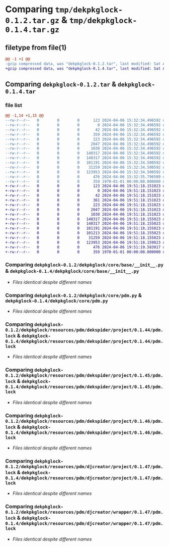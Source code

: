 # Comparing `tmp/dekpkglock-0.1.2.tar.gz` & `tmp/dekpkglock-0.1.4.tar.gz`

## filetype from file(1)

```diff
@@ -1 +1 @@
-gzip compressed data, was "dekpkglock-0.1.2.tar", last modified: Sat Apr  6 15:32:35 2024, max compression
+gzip compressed data, was "dekpkglock-0.1.4.tar", last modified: Sat Apr  6 19:51:19 2024, max compression
```

## Comparing `dekpkglock-0.1.2.tar` & `dekpkglock-0.1.4.tar`

### file list

```diff
@@ -1,14 +1,15 @@
--rw-r--r--   0        0        0      123 2024-04-06 15:32:34.496592 dekpkglock-0.1.2/README.md
--rw-r--r--   0        0        0        0 2024-04-06 15:32:34.496592 dekpkglock-0.1.2/dekpkglock/__init__.py
--rw-r--r--   0        0        0       42 2024-04-06 15:32:34.496592 dekpkglock-0.1.2/dekpkglock/click/__entry__.py
--rw-r--r--   0        0        0      359 2024-04-06 15:32:34.496592 dekpkglock-0.1.2/dekpkglock/click/__init__.py
--rw-r--r--   0        0        0      223 2024-04-06 15:32:34.496592 dekpkglock-0.1.2/dekpkglock/core/__init__.py
--rw-r--r--   0        0        0     2047 2024-04-06 15:32:34.496592 dekpkglock-0.1.2/dekpkglock/core/base/__init__.py
--rw-r--r--   0        0        0     1030 2024-04-06 15:32:34.496592 dekpkglock-0.1.2/dekpkglock/core/pdm.py
--rw-r--r--   0        0        0   140317 2024-04-06 15:32:34.496592 dekpkglock-0.1.2/dekpkglock/resources/pdm/dekspider/project/0.1.44/pdm.lock
--rw-r--r--   0        0        0   140317 2024-04-06 15:32:34.496592 dekpkglock-0.1.2/dekpkglock/resources/pdm/dekspider/project/0.1.45/pdm.lock
--rw-r--r--   0        0        0   101191 2024-04-06 15:32:34.500592 dekpkglock-0.1.2/dekpkglock/resources/pdm/dekspider/project/0.1.46/pdm.lock
--rw-r--r--   0        0        0    31259 2024-04-06 15:32:34.500592 dekpkglock-0.1.2/dekpkglock/resources/pdm/djcreator/project/0.1.47/pdm.lock
--rw-r--r--   0        0        0   123953 2024-04-06 15:32:34.500592 dekpkglock-0.1.2/dekpkglock/resources/pdm/djcreator/wrapper/0.1.47/pdm.lock
--rw-r--r--   0        0        0      476 2024-04-06 15:32:35.796589 dekpkglock-0.1.2/pyproject.toml
--rw-r--r--   0        0        0      359 1970-01-01 00:00:00.000000 dekpkglock-0.1.2/PKG-INFO
+-rw-r--r--   0        0        0      123 2024-04-06 19:51:18.151023 dekpkglock-0.1.4/README.md
+-rw-r--r--   0        0        0        0 2024-04-06 19:51:18.151023 dekpkglock-0.1.4/dekpkglock/__init__.py
+-rw-r--r--   0        0        0       42 2024-04-06 19:51:18.151023 dekpkglock-0.1.4/dekpkglock/click/__entry__.py
+-rw-r--r--   0        0        0      361 2024-04-06 19:51:18.151023 dekpkglock-0.1.4/dekpkglock/click/__init__.py
+-rw-r--r--   0        0        0      223 2024-04-06 19:51:18.151023 dekpkglock-0.1.4/dekpkglock/core/__init__.py
+-rw-r--r--   0        0        0     2047 2024-04-06 19:51:18.151023 dekpkglock-0.1.4/dekpkglock/core/base/__init__.py
+-rw-r--r--   0        0        0     1030 2024-04-06 19:51:18.151023 dekpkglock-0.1.4/dekpkglock/core/pdm.py
+-rw-r--r--   0        0        0   140317 2024-04-06 19:51:18.155023 dekpkglock-0.1.4/dekpkglock/resources/pdm/dekspider/project/0.1.44/pdm.lock
+-rw-r--r--   0        0        0   140317 2024-04-06 19:51:18.155023 dekpkglock-0.1.4/dekpkglock/resources/pdm/dekspider/project/0.1.45/pdm.lock
+-rw-r--r--   0        0        0   101191 2024-04-06 19:51:18.155023 dekpkglock-0.1.4/dekpkglock/resources/pdm/dekspider/project/0.1.46/pdm.lock
+-rw-r--r--   0        0        0   101213 2024-04-06 19:51:18.155023 dekpkglock-0.1.4/dekpkglock/resources/pdm/dekspider/project/0.1.47/pdm.lock
+-rw-r--r--   0        0        0    31259 2024-04-06 19:51:18.155023 dekpkglock-0.1.4/dekpkglock/resources/pdm/djcreator/project/0.1.47/pdm.lock
+-rw-r--r--   0        0        0   123953 2024-04-06 19:51:18.159023 dekpkglock-0.1.4/dekpkglock/resources/pdm/djcreator/wrapper/0.1.47/pdm.lock
+-rw-r--r--   0        0        0      476 2024-04-06 19:51:19.583017 dekpkglock-0.1.4/pyproject.toml
+-rw-r--r--   0        0        0      359 1970-01-01 00:00:00.000000 dekpkglock-0.1.4/PKG-INFO
```

### Comparing `dekpkglock-0.1.2/dekpkglock/core/base/__init__.py` & `dekpkglock-0.1.4/dekpkglock/core/base/__init__.py`

 * *Files identical despite different names*

### Comparing `dekpkglock-0.1.2/dekpkglock/core/pdm.py` & `dekpkglock-0.1.4/dekpkglock/core/pdm.py`

 * *Files identical despite different names*

### Comparing `dekpkglock-0.1.2/dekpkglock/resources/pdm/dekspider/project/0.1.44/pdm.lock` & `dekpkglock-0.1.4/dekpkglock/resources/pdm/dekspider/project/0.1.44/pdm.lock`

 * *Files identical despite different names*

### Comparing `dekpkglock-0.1.2/dekpkglock/resources/pdm/dekspider/project/0.1.45/pdm.lock` & `dekpkglock-0.1.4/dekpkglock/resources/pdm/dekspider/project/0.1.45/pdm.lock`

 * *Files identical despite different names*

### Comparing `dekpkglock-0.1.2/dekpkglock/resources/pdm/dekspider/project/0.1.46/pdm.lock` & `dekpkglock-0.1.4/dekpkglock/resources/pdm/dekspider/project/0.1.46/pdm.lock`

 * *Files identical despite different names*

### Comparing `dekpkglock-0.1.2/dekpkglock/resources/pdm/djcreator/project/0.1.47/pdm.lock` & `dekpkglock-0.1.4/dekpkglock/resources/pdm/djcreator/project/0.1.47/pdm.lock`

 * *Files identical despite different names*

### Comparing `dekpkglock-0.1.2/dekpkglock/resources/pdm/djcreator/wrapper/0.1.47/pdm.lock` & `dekpkglock-0.1.4/dekpkglock/resources/pdm/djcreator/wrapper/0.1.47/pdm.lock`

 * *Files identical despite different names*

